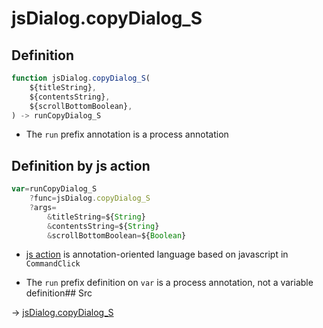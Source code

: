 # jsDialog.copyDialog_S

## Definition

```js.js
function jsDialog.copyDialog_S(
	${titleString},
	${contentsString},
	${scrollBottomBoolean},
) -> runCopyDialog_S
```

- The `run` prefix annotation is a process annotation
## Definition by js action

```js.js
var=runCopyDialog_S
	?func=jsDialog.copyDialog_S
	?args=
		&titleString=${String}
		&contentsString=${String}
		&scrollBottomBoolean=${Boolean}
```

- [js action](#) is annotation-oriented language based on javascript in `CommandClick`

- The `run` prefix definition on `var` is a process annotation, not a variable definition## Src

-> [jsDialog.copyDialog_S](https://github.com/puutaro/CommandClick/blob/master/app/src/main/java/com/puutaro/commandclick/fragment_lib/terminal_fragment/js_interface/dialog/JsDialog.kt#L351)



